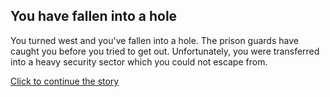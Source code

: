## You have fallen into a hole
You turned west and you've fallen into a hole. The prison guards have caught you before you tried to get out. Unfortunately, you were transferred into a heavy security sector which you could not escape from. 

[Click to continue the story](fail-to-escape.md)
